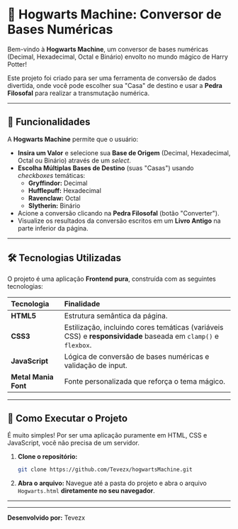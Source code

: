 # 🔮 Hogwarts Machine: Conversor de Bases Numéricas

Bem-vindo à **Hogwarts Machine**, um conversor de bases numéricas (Decimal, Hexadecimal, Octal e Binário) envolto no mundo mágico de Harry Potter!

Este projeto foi criado para ser uma ferramenta de conversão de dados divertida, onde você pode escolher sua "Casa" de destino e usar a **Pedra Filosofal** para realizar a transmutação numérica.

---

## 🌟 Funcionalidades

A **Hogwarts Machine** permite que o usuário:

* **Insira um Valor** e selecione sua **Base de Origem** (Decimal, Hexadecimal, Octal ou Binário) através de um *select*.
* **Escolha Múltiplas Bases de Destino** (suas "Casas") usando *checkboxes* temáticas:
    * **Gryffindor:** Decimal
    * **Hufflepuff:** Hexadecimal
    * **Ravenclaw:** Octal
    * **Slytherin:** Binário
* Acione a conversão clicando na **Pedra Filosofal** (botão "Converter").
* Visualize os resultados da conversão escritos em um **Livro Antigo** na parte inferior da página.

---

## 🛠️ Tecnologias Utilizadas

O projeto é uma aplicação **Frontend pura**, construída com as seguintes tecnologias:

| Tecnologia | Finalidade |
| :--- | :--- |
| **HTML5** | Estrutura semântica da página. |
| **CSS3** | Estilização, incluindo cores temáticas (variáveis CSS) e **responsividade** baseada em `clamp()` e `flexbox`. |
| **JavaScript** | Lógica de conversão de bases numéricas e validação de input. |
| **Metal Mania Font** | Fonte personalizada que reforça o tema mágico. |

---

## 🚀 Como Executar o Projeto

É muito simples! Por ser uma aplicação puramente em HTML, CSS e JavaScript, você não precisa de um servidor.

1.  **Clone o repositório:**
    ```bash
    git clone https://github.com/Tevezx/hogwartsMachine.git
    ```
2.  **Abra o arquivo:**
    Navegue até a pasta do projeto e abra o arquivo `Hogwarts.html` **diretamente no seu navegador**.

---

---

**Desenvolvido por:** Tevezx
